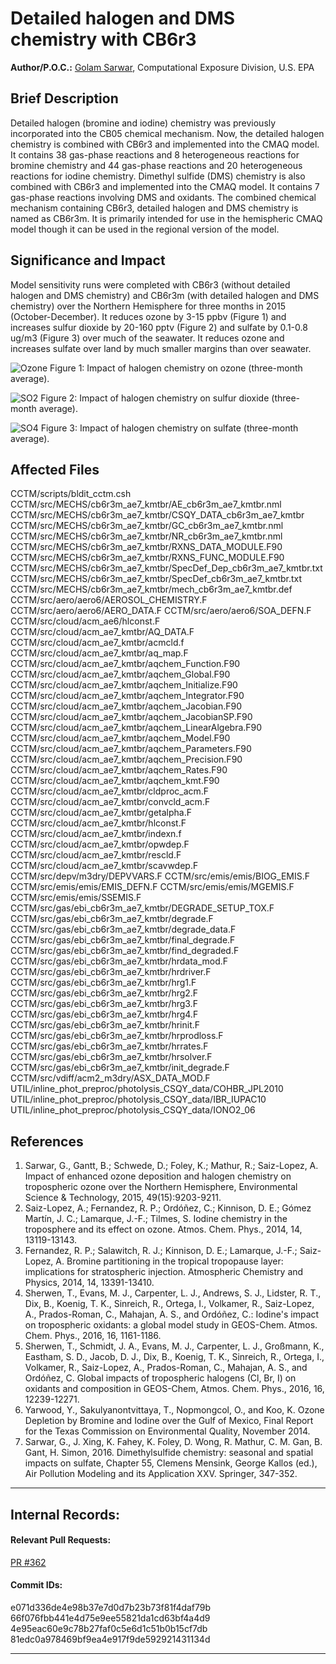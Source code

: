 # Detailed halogen and DMS chemistry with CB6r3

**Author/P.O.C.:** [Golam Sarwar](mailto:sarwar.golam@epa.gov), Computational Exposure Division, U.S. EPA

## Brief Description
Detailed halogen (bromine and iodine) chemistry was previously incorporated into the CB05 chemical mechanism. Now, the detailed halogen chemistry is combined with CB6r3 and implemented into the CMAQ model. It contains 38 gas-phase reactions and 8 heterogeneous reactions for bromine chemistry and 44 gas-phase reactions and 20 heterogeneous reactions for iodine chemistry. Dimethyl sulfide (DMS) chemistry is also combined with CB6r3 and implemented into the CMAQ model. It contains 7 gas-phase reactions involving DMS and oxidants. The combined chemical mechanism containing CB6r3, detailed halogen and DMS chemistry is named as CB6r3m. It is primarily intended for use in the hemispheric CMAQ model though it can be used in the regional version of the model.

## Significance and Impact
Model sensitivity runs were completed with CB6r3 (without detailed halogen and DMS chemistry) and CB6r3m (with detailed halogen and DMS chemistry) over the Northern Hemisphere for three months in 2015 (October-December). It reduces ozone by 3-15 ppbv (Figure 1) and increases sulfur dioxide by 20-160 pptv (Figure 2) and sulfate by 0.1-0.8 ug/m3 (Figure 3) over much of the seawater. It reduces ozone and increases sulfate over land by much smaller margins than over seawater.

![Ozone](ozone_impact.jpg) 
Figure 1: Impact of halogen chemistry on ozone (three-month average).

![SO2](so2_impact.jpg) 
Figure 2: Impact of halogen chemistry on sulfur dioxide (three-month average).

![SO4](sulfate_impact.jpg) 
Figure 3: Impact of halogen chemistry on sulfate (three-month average).



## Affected Files
CCTM/scripts/bldit_cctm.csh
CCTM/src/MECHS/cb6r3m_ae7_kmtbr/AE_cb6r3m_ae7_kmtbr.nml
CCTM/src/MECHS/cb6r3m_ae7_kmtbr/CSQY_DATA_cb6r3m_ae7_kmtbr
CCTM/src/MECHS/cb6r3m_ae7_kmtbr/GC_cb6r3m_ae7_kmtbr.nml
CCTM/src/MECHS/cb6r3m_ae7_kmtbr/NR_cb6r3m_ae7_kmtbr.nml
CCTM/src/MECHS/cb6r3m_ae7_kmtbr/RXNS_DATA_MODULE.F90
CCTM/src/MECHS/cb6r3m_ae7_kmtbr/RXNS_FUNC_MODULE.F90
CCTM/src/MECHS/cb6r3m_ae7_kmtbr/SpecDef_Dep_cb6r3m_ae7_kmtbr.txt
CCTM/src/MECHS/cb6r3m_ae7_kmtbr/SpecDef_cb6r3m_ae7_kmtbr.txt
CCTM/src/MECHS/cb6r3m_ae7_kmtbr/mech_cb6r3m_ae7_kmtbr.def
CCTM/src/aero/aero6/AEROSOL_CHEMISTRY.F
CCTM/src/aero/aero6/AERO_DATA.F
CCTM/src/aero/aero6/SOA_DEFN.F
CCTM/src/cloud/acm_ae6/hlconst.F
CCTM/src/cloud/acm_ae7_kmtbr/AQ_DATA.F
CCTM/src/cloud/acm_ae7_kmtbr/acmcld.f
CCTM/src/cloud/acm_ae7_kmtbr/aq_map.F
CCTM/src/cloud/acm_ae7_kmtbr/aqchem_Function.F90
CCTM/src/cloud/acm_ae7_kmtbr/aqchem_Global.F90
CCTM/src/cloud/acm_ae7_kmtbr/aqchem_Initialize.F90
CCTM/src/cloud/acm_ae7_kmtbr/aqchem_Integrator.F90
CCTM/src/cloud/acm_ae7_kmtbr/aqchem_Jacobian.F90
CCTM/src/cloud/acm_ae7_kmtbr/aqchem_JacobianSP.F90
CCTM/src/cloud/acm_ae7_kmtbr/aqchem_LinearAlgebra.F90
CCTM/src/cloud/acm_ae7_kmtbr/aqchem_Model.F90
CCTM/src/cloud/acm_ae7_kmtbr/aqchem_Parameters.F90
CCTM/src/cloud/acm_ae7_kmtbr/aqchem_Precision.F90
CCTM/src/cloud/acm_ae7_kmtbr/aqchem_Rates.F90
CCTM/src/cloud/acm_ae7_kmtbr/aqchem_kmt.F90
CCTM/src/cloud/acm_ae7_kmtbr/cldproc_acm.F
CCTM/src/cloud/acm_ae7_kmtbr/convcld_acm.F
CCTM/src/cloud/acm_ae7_kmtbr/getalpha.F
CCTM/src/cloud/acm_ae7_kmtbr/hlconst.F
CCTM/src/cloud/acm_ae7_kmtbr/indexn.f
CCTM/src/cloud/acm_ae7_kmtbr/opwdep.F
CCTM/src/cloud/acm_ae7_kmtbr/rescld.F
CCTM/src/cloud/acm_ae7_kmtbr/scavwdep.F
CCTM/src/depv/m3dry/DEPVVARS.F
CCTM/src/emis/emis/BIOG_EMIS.F
CCTM/src/emis/emis/EMIS_DEFN.F
CCTM/src/emis/emis/MGEMIS.F
CCTM/src/emis/emis/SSEMIS.F
CCTM/src/gas/ebi_cb6r3m_ae7_kmtbr/DEGRADE_SETUP_TOX.F
CCTM/src/gas/ebi_cb6r3m_ae7_kmtbr/degrade.F
CCTM/src/gas/ebi_cb6r3m_ae7_kmtbr/degrade_data.F
CCTM/src/gas/ebi_cb6r3m_ae7_kmtbr/final_degrade.F
CCTM/src/gas/ebi_cb6r3m_ae7_kmtbr/find_degraded.F
CCTM/src/gas/ebi_cb6r3m_ae7_kmtbr/hrdata_mod.F
CCTM/src/gas/ebi_cb6r3m_ae7_kmtbr/hrdriver.F
CCTM/src/gas/ebi_cb6r3m_ae7_kmtbr/hrg1.F
CCTM/src/gas/ebi_cb6r3m_ae7_kmtbr/hrg2.F
CCTM/src/gas/ebi_cb6r3m_ae7_kmtbr/hrg3.F
CCTM/src/gas/ebi_cb6r3m_ae7_kmtbr/hrg4.F
CCTM/src/gas/ebi_cb6r3m_ae7_kmtbr/hrinit.F
CCTM/src/gas/ebi_cb6r3m_ae7_kmtbr/hrprodloss.F
CCTM/src/gas/ebi_cb6r3m_ae7_kmtbr/hrrates.F
CCTM/src/gas/ebi_cb6r3m_ae7_kmtbr/hrsolver.F
CCTM/src/gas/ebi_cb6r3m_ae7_kmtbr/init_degrade.F
CCTM/src/vdiff/acm2_m3dry/ASX_DATA_MOD.F
UTIL/inline_phot_preproc/photolysis_CSQY_data/COHBR_JPL2010
UTIL/inline_phot_preproc/photolysis_CSQY_data/IBR_IUPAC10
UTIL/inline_phot_preproc/photolysis_CSQY_data/IONO2_06

## References
1.	Sarwar, G., Gantt, B.; Schwede, D.; Foley, K.; Mathur, R.; Saiz-Lopez, A. Impact of enhanced ozone deposition and halogen chemistry on tropospheric ozone over the Northern Hemisphere, Environmental Science & Technology, 2015, 49(15):9203-9211.
2.	Saiz-Lopez, A.; Fernandez, R. P.; Ordóñez, C.; Kinnison, D. E.; Gómez Martín, J. C.; Lamarque, J.-F.; Tilmes, S. Iodine chemistry in the troposphere and its effect on ozone. Atmos. Chem. Phys., 2014, 14, 13119-13143.
3.	Fernandez, R. P.; Salawitch, R. J.; Kinnison, D. E.; Lamarque, J.-F.; Saiz-Lopez, A. Bromine partitioning in the tropical tropopause layer: implications for stratospheric injection. Atmospheric Chemistry and Physics, 2014, 14, 13391-13410. 
4.	Sherwen, T., Evans, M. J., Carpenter, L. J., Andrews, S. J., Lidster, R. T., Dix, B., Koenig, T. K., Sinreich, R., Ortega, I., Volkamer, R., Saiz-Lopez, A., Prados-Roman, C., Mahajan, A. S., and Ordóñez, C.: Iodine's impact on tropospheric oxidants: a global model study in GEOS-Chem. Atmos. Chem. Phys., 2016, 16, 1161-1186.
5.	Sherwen, T., Schmidt, J. A., Evans, M. J., Carpenter, L. J., Großmann, K., Eastham, S. D., Jacob, D. J., Dix, B., Koenig, T. K., Sinreich, R., Ortega, I., Volkamer, R., Saiz-Lopez, A., Prados-Roman, C., Mahajan, A. S., and Ordóñez, C. Global impacts of tropospheric halogens (Cl, Br, I) on oxidants and composition in GEOS-Chem, Atmos. Chem. Phys., 2016, 16, 12239-12271.
6.	Yarwood, Y., Sakulyanontvittaya, T., Nopmongcol, O., and Koo, K. Ozone Depletion by Bromine and Iodine over the Gulf of Mexico, Final Report for the Texas Commission on Environmental Quality, November 2014.
7.	Sarwar, G., J. Xing, K. Fahey, K. Foley, D. Wong, R. Mathur, C. M. Gan, B. Gant, H. Simon, 2016. Dimethylsulfide chemistry: seasonal and spatial impacts on sulfate, Chapter 55, Clemens Mensink, George Kallos (ed.), Air Pollution Modeling and its Application XXV. Springer, 347-352. 



-----
## Internal Records:
#### Relevant Pull Requests:
[PR #362](https://github.com/usepa/cmaq_dev/pull/362)
#### Commit IDs:
e071d336de4e98b37e7d0d7b23b73f81f4daf79b
66f076fbb441e4d75e9ee55821da1cd63bf4a4d9
4e95eac60e9c78b27faf0c5e6d1c51b0b15cf7db
81edc0a978469bf9ea4e917f9de592921431134d

-----
